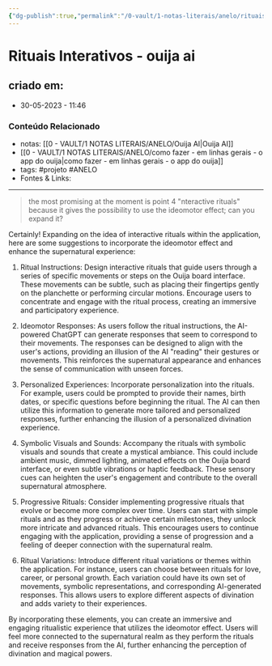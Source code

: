 ```yaml
---
{"dg-publish":true,"permalink":"/0-vault/1-notas-literais/anelo/rituais-interativos-ouija-ai/","tags":["projeto","ANELO"],"dgHomeLink":true,"dgShowLocalGraph":true,"dgShowFileTree":true,"dgEnableSearch":true,"noteIcon":""}
---
```


# Rituais Interativos - ouija ai

## criado em: 
-  30-05-2023 - 11:46

### Conteúdo Relacionado
- notas: [[0 - VAULT/1 NOTAS LITERAIS/ANELO/Ouija AI\|Ouija AI]]
- [[0 - VAULT/1 NOTAS LITERAIS/ANELO/como fazer - em linhas gerais - o app do ouija\|como fazer - em linhas gerais - o app do ouija]]
- tags: #projeto #ANELO 
- Fontes & Links: 

---

> the most promising at the moment is point 4 "nteractive rituals" because it gives the possibility to use the ideomotor effect; can you expand it?


Certainly! Expanding on the idea of interactive rituals within the application, here are some suggestions to incorporate the ideomotor effect and enhance the supernatural experience:

1. Ritual Instructions: Design interactive rituals that guide users through a series of specific movements or steps on the Ouija board interface. These movements can be subtle, such as placing their fingertips gently on the planchette or performing circular motions. Encourage users to concentrate and engage with the ritual process, creating an immersive and participatory experience.

2. Ideomotor Responses: As users follow the ritual instructions, the AI-powered ChatGPT can generate responses that seem to correspond to their movements. The responses can be designed to align with the user's actions, providing an illusion of the AI "reading" their gestures or movements. This reinforces the supernatural appearance and enhances the sense of communication with unseen forces.

3. Personalized Experiences: Incorporate personalization into the rituals. For example, users could be prompted to provide their names, birth dates, or specific questions before beginning the ritual. The AI can then utilize this information to generate more tailored and personalized responses, further enhancing the illusion of a personalized divination experience.

4. Symbolic Visuals and Sounds: Accompany the rituals with symbolic visuals and sounds that create a mystical ambiance. This could include ambient music, dimmed lighting, animated effects on the Ouija board interface, or even subtle vibrations or haptic feedback. These sensory cues can heighten the user's engagement and contribute to the overall supernatural atmosphere.

5. Progressive Rituals: Consider implementing progressive rituals that evolve or become more complex over time. Users can start with simple rituals and as they progress or achieve certain milestones, they unlock more intricate and advanced rituals. This encourages users to continue engaging with the application, providing a sense of progression and a feeling of deeper connection with the supernatural realm.

6. Ritual Variations: Introduce different ritual variations or themes within the application. For instance, users can choose between rituals for love, career, or personal growth. Each variation could have its own set of movements, symbolic representations, and corresponding AI-generated responses. This allows users to explore different aspects of divination and adds variety to their experiences.

By incorporating these elements, you can create an immersive and engaging ritualistic experience that utilizes the ideomotor effect. Users will feel more connected to the supernatural realm as they perform the rituals and receive responses from the AI, further enhancing the perception of divination and magical powers.